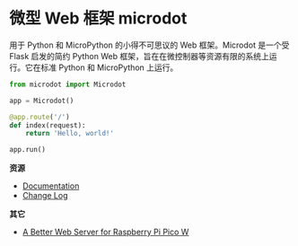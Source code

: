 # 微型 Web 框架 microdot

用于 Python 和 MicroPython 的小得不可思议的 Web 框架。Microdot 是一个受 Flask 启发的简约 Python Web 框架，旨在在微控制器等资源有限的系统上运行。它在标准 Python 和 MicroPython 上运行。

```py
from microdot import Microdot

app = Microdot()

@app.route('/')
def index(request):
    return 'Hello, world!'

app.run()
```

**资源**
- [Documentation](https://microdot.readthedocs.io/en/latest/)
- [Change Log](https://github.com/miguelgrinberg/microdot/blob/main/CHANGES.md)

**其它**
- [A Better Web Server for Raspberry Pi Pico W](http://www.doctormonk.com/2022/09/a-better-web-server-for-raspberry-pi.html)
